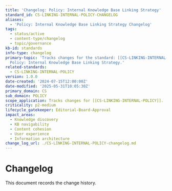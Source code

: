 ```yaml
---
title: 'Changelog: Policy: Internal Knowledge Base Linking Strategy'
standard_id: CS-LINKING-INTERNAL-POLICY-CHANGELOG
aliases:
  - 'Policy: Internal Knowledge Base Linking Strategy Changelog'
tags:
  - status/active
  - content-type/changelog
  - topic/governance
kb-id: standards
info-type: changelog
primary-topic: 'Tracks changes for the standard: [[CS-LINKING-INTERNAL-POLICY]] -
  Policy: Internal Knowledge Base Linking Strategy.'
related-standards:
  - CS-LINKING-INTERNAL-POLICY
version: 1.0.0
date-created: '2024-07-15T12:00:00Z'
date-modified: '2025-05-31T10:05:30Z'
primary_domain: CS
sub_domain: POLICY
scope_application: Tracks changes for [[CS-LINKING-INTERNAL-POLICY]].
criticality: p2-medium
lifecycle_gatekeeper: Editorial-Board-Approval
impact_areas:
  - Knowledge discovery
  - KB navigability
  - Content cohesion
  - User experience
  - Information architecture
change_log_url: ./CS-LINKING-INTERNAL-POLICY-changelog.md
---
```


# Changelog

This document records the change history.
